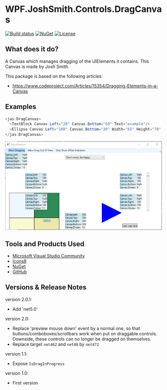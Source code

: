 # WPF.JoshSmith.Controls.DragCanvas

[![Build status](https://github.com/denxorz/WPF.JoshSmith.Controls.DragCanvas/workflows/.NET%20Core/badge.svg)](https://github.com/denxorz/WPF.JoshSmith.Controls.DragCanvas/actions) [![NuGet](https://buildstats.info/nuget/WPF.JoshSmith.Controls.DragCanvas)](https://www.nuget.org/packages/WPF.JoshSmith.Controls.DragCanvas/) [![License](https://img.shields.io/badge/license-CPOL--1.02-blue)](https://github.com/denxorz/WPF.JoshSmith.Controls.DragCanvas/blob/master/LICENSE.md)


## What does it do?
A Canvas which manages dragging of the UIElements it contains. This Canvas is made by Josh Smith.

This package is based on the following articles: 

* https://www.codeproject.com/Articles/15354/Dragging-Elements-in-a-Canvas


## Examples

```C#
<jas:DragCanvas>
  <TextBlock Canvas.Left="20" Canvas.Bottom="50" Text="example"/>
  <Ellipse Canvas.Left="100" Canvas.Bottom="30" Width="65" Height="70" Fill="Blue" />
</jas:DragCanvas>
```

![DragCanvas sample gif](https://github.com/denxorz/WPF.JoshSmith.Controls.DragCanvas/raw/master/sample.gif "DragCanvas sample gif")


## Tools and Products Used

* [Microsoft Visual Studio Community](https://www.visualstudio.com)
* [Icons8](https://icons8.com/)
* [NuGet](https://www.nuget.org/)
* [GitHub](https://github.com/)


## Versions & Release Notes

version 2.0.1:
 * Add 'net5.0'

version 2.0: 
 * Replace 'preview mouse down' event by a normal one, so that buttons/comboboxes/scrollbars work when put on draggable controls. Downside, these controls can no longer be dragged on themselves.
 * Replace target `net462` and `net48` by `net472`

version 1.1: 
 * Expose `IsDragInProgress`

version 1.0: 
 * First version
